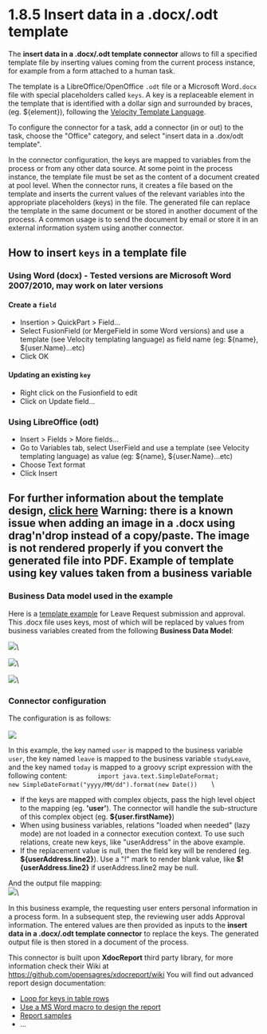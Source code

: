 
1.8.5 Insert data in a .docx/.odt template
==========================================

The **insert data in a .docx/.odt template connector** allows to fill a specified template file by inserting values coming from the current process instance, for example from a form attached to a human task.

The template is a LibreOffice/OpenOffice `.odt` file or a Microsoft Word`.docx` file with special placeholders called `keys`.
A key is a replaceable element in the template that is identified with a dollar sign and surrounded by braces, (eg. \${element}), following the [Velocity Template Language](https://velocity.apache.org/engine/releases/velocity-1.7/user-guide.html).

To configure the connector for a task, add a connector (in or out) to the task, choose the "Office" category, and select "insert data in a .dox/odt template".

In the connector configuration, the keys are mapped to variables from the process or from any other data source.
At some point in the process instance, the template file must be set as the content of a document created at pool level.
When the connector runs, it creates a file based on the template and inserts the current values of the relevant variables into the appropriate placeholders (keys) in the file.
The generated file can replace the template in the same document or be stored in another document of the process. A common usage is to send the document by email or store it in an external information system using another connector.

How to insert `keys` in a template file
---------------------------------------

### Using Word (docx) - Tested versions are **Microsoft Word 2007/2010**, may work on later versions

#### Create a `field`

-   Insertion &gt; QuickPart &gt; Field...
-   Select FusionField (or MergeField in some Word versions) and use a template (see Velocity templating language) as field name (eg: \${name}, \${user.Name}...etc)
-   Click OK

#### Updating an existing `key`

-   Right click on the Fusionfield to edit
-   Click on Update field...

### Using LibreOffice (odt)

-   Insert &gt; Fields &gt; More fields...
-   Go to Variables tab, select UserField and use a template (see Velocity templating language) as value (eg: \${name}, \${user.Name}...etc)
-   Choose Text format
-   Click Insert

For further information about the template design, [click here](https://code.google.com/p/xdocreport/wiki/DesignReport)
**Warning:** there is a known issue when adding an image in a .docx using drag'n'drop instead of a copy/paste. The image is not rendered properly if you convert the generated file into PDF.
Example of template using key values taken from a business variable
-------------------------------------------------------------------

### Business Data model used in the example

Here is a [template example](images/special_code/study-leave-template.docx) for Leave Request submission and approval.\
This .docx file uses keys, most of which will be replaced by values from business variables created from the following **Business Data Model**:

![](images/images-6_0/MyUser_Model_lazy.png)\

![](images/images-6_0/Address_Model.png)\

![](images/images-6_0/StudyLeave_Model.png)\

### Connector configuration

The configuration is as follows:\
\
![](images/images-6_0/document_templating_input_mappings.png)

In this example, the key named `user` is mapped to the business variable `user`, the key named `leave` is mapped to the business variable `studyLeave`,
and the key named `today` is mapped to a groovy script expression with the following content:
`         import java.text.SimpleDateFormat;         new SimpleDateFormat("yyyy/MM/dd").format(new Date())     `\

-   If the keys are mapped with complex objects, pass the high level object to the mapping (eg. **'user'**). The connector will handle the sub-structure of this complex object (eg. **\${user.firstName}**)
-   When using business variables, relations "loaded when needed" (lazy mode) are not loaded in a connector execution context. To use such relations, create new keys, like "userAddress" in the above example.
-   If the replacement value is null, then the field key will be rendered (eg. **\${userAddress.line2}**). Use a "!" mark to render blank value, like **\$!{userAddress.line2}** if userAddress.line2 may be null.

And the output file mapping:\
![](images/images-6_0/document_templating_outputs.png)\

In this business example, the requesting user enters personal information in a process form. In a subsequent step, the reviewing user adds Approval information. The entered values are then provided as inputs to the **insert data in a .docx/.odt template connector** to replace the keys.
The generated output file is then stored in a document of the process.

This connector is built upon **XdocReport** third party library, for more information check their Wiki at <https://github.com/opensagres/xdocreport/wiki>
You will find out advanced report design documentation:
-   [Loop for keys in table rows](https://github.com/opensagres/xdocreport/wiki/DocxReportingJavaMainListFieldAdvancedTable)
-   [Use a MS Word macro to design the report](https://github.com/opensagres/xdocreport/wiki/DocxDesignReportMacro)
-   [Report samples](https://github.com/opensagres/xdocreport.samples)
-   ...

